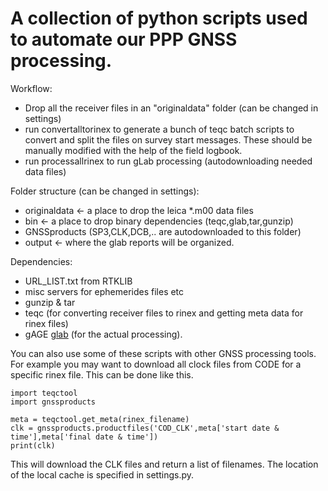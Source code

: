 

# A collection of python scripts used to automate our PPP GNSS processing. #



Workflow: 
* Drop all the receiver files in an "originaldata" folder (can be changed in settings)
* run convertalltorinex to generate a bunch of teqc batch scripts to convert and split the files on survey start messages. These should be manually modified with the help of the field logbook.
* run processallrinex to run gLab processing (autodownloading needed data files)


Folder structure (can be changed in settings):
* originaldata <- a place to drop the leica *.m00 data files 
* bin <- a place to drop binary dependencies (teqc,glab,tar,gunzip)
* GNSSproducts (SP3,CLK,DCB,.. are autodownloaded to this folder)
* output <- where the glab reports will be organized.


Dependencies:
* URL_LIST.txt from RTKLIB
* misc servers for ephemerides files etc
* gunzip & tar 
* teqc (for converting receiver files to rinex and getting meta data for rinex files)
* gAGE [glab](http://www.gage.upc.edu/gLAB) (for the actual processing). 


You can also use some of these scripts with other GNSS processing tools. For example you may want to download all clock files from CODE for a specific rinex file. This can be done like this. 

```
import teqctool 
import gnssproducts

meta = teqctool.get_meta(rinex_filename)
clk = gnssproducts.productfiles('COD_CLK',meta['start date & time'],meta['final date & time'])
print(clk)
```

This will download the CLK files and return a list of filenames. The location of the local cache is specified in settings.py. 




